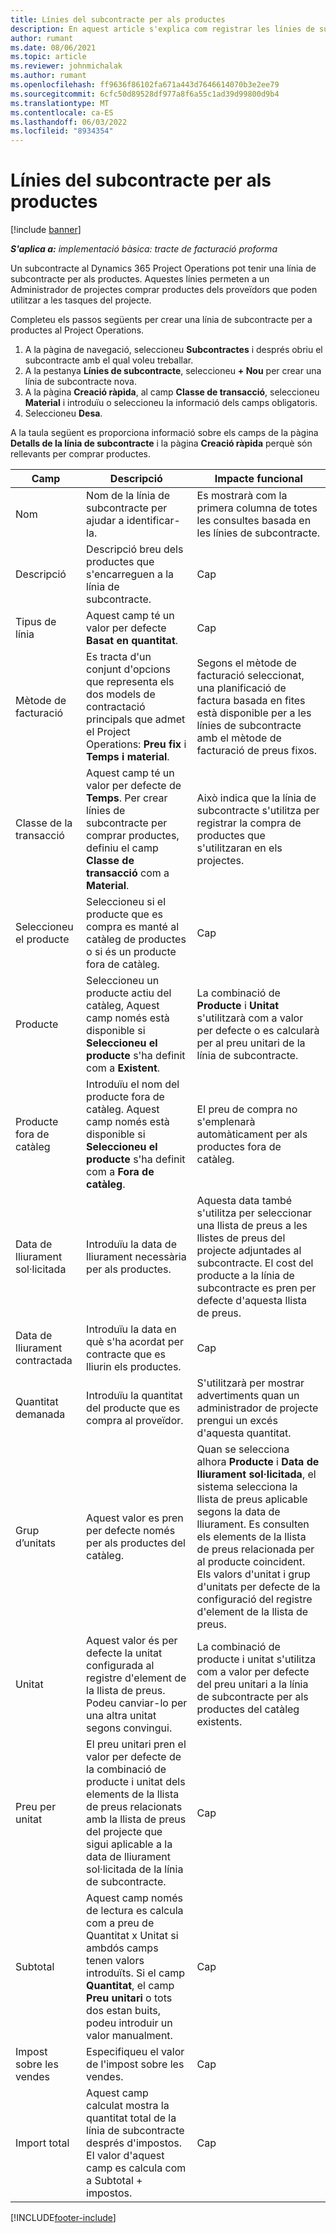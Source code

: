 ```yaml
---
title: Línies del subcontracte per als productes
description: En aquest article s'explica com registrar les línies de subcontractació de productes i utilitzar els diversos camps per registrar les compres de productes dels proveïdors.
author: rumant
ms.date: 08/06/2021
ms.topic: article
ms.reviewer: johnmichalak
ms.author: rumant
ms.openlocfilehash: ff9636f86102fa671a443d7646614070b3e2ee79
ms.sourcegitcommit: 6cfc50d89528df977a8f6a55c1ad39d99800d9b4
ms.translationtype: MT
ms.contentlocale: ca-ES
ms.lasthandoff: 06/03/2022
ms.locfileid: "8934354"
---
```

# <a name="subcontract-lines-for-products"></a>Línies del subcontracte per als productes

[!include [banner](../../includes/dataverse-preview.md)]

_**S'aplica a:** implementació bàsica: tracte de facturació proforma_

Un subcontracte al Dynamics 365 Project Operations pot tenir una línia de subcontracte per als productes. Aquestes línies permeten a un Administrador de projectes comprar productes dels proveïdors que poden utilitzar a les tasques del projecte.

Completeu els passos següents per crear una línia de subcontracte per a productes al Project Operations.

1. A la pàgina de navegació, seleccioneu **Subcontractes** i després obriu el subcontracte amb el qual voleu treballar. 
2. A la pestanya **Línies de subcontracte**, seleccioneu **+ Nou** per crear una línia de subcontracte nova.
3. A la pàgina **Creació ràpida**, al camp **Classe de transacció**, seleccioneu **Material** i introduïu o seleccioneu la informació dels camps obligatoris. 
4. Seleccioneu **Desa**.

A la taula següent es proporciona informació sobre els camps de la pàgina **Detalls de la línia de subcontracte** i la pàgina **Creació ràpida** perquè són rellevants per comprar productes.

| Camp | Descripció | Impacte funcional|
| ----- | ----------- | ----------- |
| Nom | Nom de la línia de subcontracte per ajudar a identificar-la. |Es mostrarà com la primera columna de totes les consultes basada en les línies de subcontracte.
| Descripció | Descripció breu dels productes que s'encarreguen a la línia de subcontracte. | Cap |
| Tipus de línia | Aquest camp té un valor per defecte **Basat en quantitat**. |Cap |
| Mètode de facturació | Es tracta d'un conjunt d'opcions que representa els dos models de contractació principals que admet el Project Operations: **Preu fix** i **Temps i material**. | Segons el mètode de facturació seleccionat, una planificació de factura basada en fites està disponible per a les línies de subcontracte amb el mètode de facturació de preus fixos. |
| Classe de la transacció |Aquest camp té un valor per defecte de **Temps**. Per crear línies de subcontracte per comprar productes, definiu el camp **Classe de transacció** com a **Material**.  | Això indica que la línia de subcontracte s'utilitza per registrar la compra de productes que s'utilitzaran en els projectes. |
| Seleccioneu el producte | Seleccioneu si el producte que es compra es manté al catàleg de productes o si és un producte fora de catàleg. |Cap |
| Producte | Seleccioneu un producte actiu del catàleg, Aquest camp només està disponible si **Seleccioneu el producte** s'ha definit com a **Existent**. |La combinació de **Producte** i **Unitat** s'utilitzarà com a valor per defecte o es calcularà per al preu unitari de la línia de subcontracte.
| Producte fora de catàleg | Introduïu el nom del producte fora de catàleg. Aquest camp només està disponible si **Seleccioneu el producte** s'ha definit com a **Fora de catàleg**.  |El preu de compra no s'emplenarà automàticament per als productes fora de catàleg.|
| Data de lliurament sol·licitada | Introduïu la data de lliurament necessària per als productes.| Aquesta data també s'utilitza per seleccionar una llista de preus a les llistes de preus del projecte adjuntades al subcontracte. El cost del producte a la línia de subcontracte es pren per defecte d'aquesta llista de preus. |
| Data de lliurament contractada | Introduïu la data en què s'ha acordat per contracte que es lliurin els productes.  |Cap|
| Quantitat demanada | Introduïu la quantitat del producte que es compra al proveïdor.| S'utilitzarà per mostrar advertiments quan un administrador de projecte prengui un excés d'aquesta quantitat.|
| Grup d’unitats | Aquest valor es pren per defecte només per als productes del catàleg. |Quan se selecciona alhora **Producte** i **Data de lliurament sol·licitada**, el sistema selecciona la llista de preus aplicable segons la data de lliurament. Es consulten els elements de la llista de preus relacionada per al producte coincident. Els valors d'unitat i grup d'unitats per defecte de la configuració del registre d'element de la llista de preus. |
| Unitat | Aquest valor és per defecte la unitat configurada al registre d'element de la llista de preus. Podeu canviar-lo per una altra unitat segons convingui.| La combinació de producte i unitat s'utilitza com a valor per defecte del preu unitari a la línia de subcontracte per als productes del catàleg existents. |
| Preu per unitat | El preu unitari pren el valor per defecte de la combinació de producte i unitat dels elements de la llista de preus relacionats amb la llista de preus del projecte que sigui aplicable a la data de lliurament sol·licitada de la línia de subcontracte.  |Cap |
| Subtotal | Aquest camp només de lectura es calcula com a preu de Quantitat x Unitat si ambdós camps tenen valors introduïts. Si el camp **Quantitat**, el camp **Preu unitari** o tots dos estan buits, podeu introduir un valor manualment.  |Cap |
| Impost sobre les vendes | Especifiqueu el valor de l'impost sobre les vendes. |Cap |
| Import total | Aquest camp calculat mostra la quantitat total de la línia de subcontracte després d'impostos. El valor d'aquest camp es calcula com a Subtotal + impostos. |Cap |


[!INCLUDE[footer-include](../../includes/footer-banner.md)]

